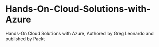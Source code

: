# Hands-On-Cloud-Solutions-with-Azure
Hands-On Cloud Solutions with Azure, Authored by Greg Leonardo and published by Packt 
